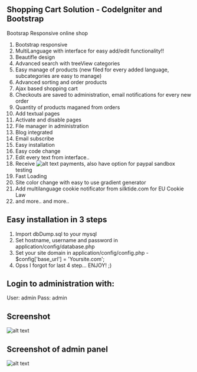 ## Shopping Cart Solution - CodeIgniter and Bootstrap
Bootsrap Responsive online shop

1. Bootstrap responsive
2. MultiLanguage with interface for easy add/edit functionality!!
3. Beautifle design
4. Advanced search with treeView categories
5. Easy manage of products (new filed for every added language, subcategories are easy to manage)
6. Advanced sorting and order products
7. Ajax based shopping cart
8. Checkouts are saved to administration, email notifications for every new order
9. Quantity of products maganed from orders
10. Add textual pages
11. Activate and disable pages
12. File manager in administration
13. Blog integrated
14. Email subscribe
15. Easy installation
16. Easy code change
17. Edit every text from interface..
18. Receive ![alt text](https://raw.githubusercontent.com/kirilkirkov/Shopping-Cart-Solution---CodeIgniter/master/paypalLogo.png "Logo Title Text 1") payments, also have option for paypal sandbox testing
19. Fast Loading
20. Site color change with easy to use gradient generator
21. Add multilanguage cookie notificator from silktide.com for EU Cookie Law 
22. and more.. and more.. 

## Easy installation in 3 steps
1. Import dbDump.sql to your mysql
2. Set hostname, username and password in application/config/database.php
3. Set your site domain in application/config/config.php - $config['base_url'] = 'Yoursite.com';
4. Opss I forgot for last 4 step... ENJOY! ;)

## Login to administration with:
User: admin
Pass: admin

## Screenshot
![alt text](https://raw.githubusercontent.com/kirilkirkov/Shopping-Cart-Solution---CodeIgniter/master/screenshot.png "Logo Title Text 1")

## Screenshot of admin panel
![alt text](https://raw.githubusercontent.com/kirilkirkov/Shopping-Cart-Solution---CodeIgniter/master/admin_panel4.png "Logo Title Text 1")
